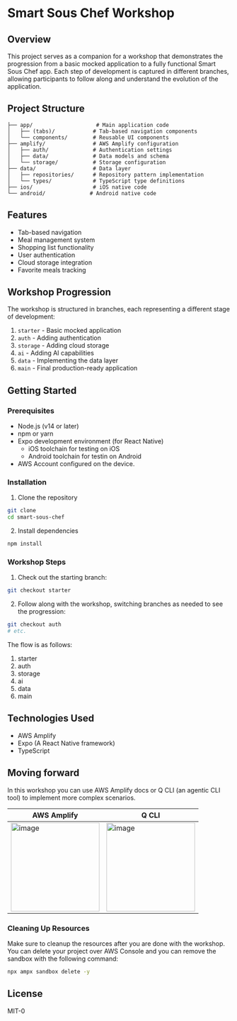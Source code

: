 # Smart Sous Chef Workshop


## Overview
This project serves as a companion for a workshop that demonstrates the progression from a basic mocked application to a fully functional Smart Sous Chef app. Each step of development is captured in different branches, allowing participants to follow along and understand the evolution of the application.

## Project Structure
```
├── app/                    # Main application code
│   ├── (tabs)/            # Tab-based navigation components
│   └── components/        # Reusable UI components
├── amplify/               # AWS Amplify configuration
│   ├── auth/              # Authentication settings
│   ├── data/              # Data models and schema
│   └── storage/           # Storage configuration
├── data/                  # Data layer
│   ├── repositories/      # Repository pattern implementation
│   └── types/             # TypeScript type definitions
├── ios/                   # iOS native code
└── android/              # Android native code
```

## Features
- Tab-based navigation
- Meal management system
- Shopping list functionality
- User authentication
- Cloud storage integration
- Favorite meals tracking

## Workshop Progression
The workshop is structured in branches, each representing a different stage of development:

1. `starter` - Basic mocked application
2. `auth` - Adding authentication
3. `storage` - Adding cloud storage
4. `ai` - Adding AI capabilities
5. `data` - Implementing the data layer
6. `main` - Final production-ready application

## Getting Started

### Prerequisites
- Node.js (v14 or later)
- npm or yarn
- Expo development environment (for React Native)
  - iOS toolchain for testing on iOS
  - Android toolchain for testin on Android
- AWS Account configured on the device.

### Installation
1. Clone the repository
```bash
git clone
cd smart-sous-chef
```

2. Install dependencies
```bash
npm install
```

### Workshop Steps
1. Check out the starting branch:
```bash
git checkout starter
```

2. Follow along with the workshop, switching branches as needed to see the progression:
```bash
git checkout auth
# etc.
```

The flow is as follows:

1. starter
2. auth
3. storage
4. ai
5. data
6. main

## Technologies Used
- AWS Amplify
- Expo (A React Native framework)
- TypeScript

## Moving forward

In this workshop you can use AWS Amplify docs or Q CLI (an agentic CLI tool) to implement more complex scenarios. 

| AWS Amplify | Q CLI |
|----------|----------|
| <img width="200" alt="image" src="https://github.com/user-attachments/assets/fa9fb3ed-a5fb-4da7-b6df-d1f4d54706a7" />   |  <img width="200" alt="image" src="https://github.com/user-attachments/assets/4052cbfe-455e-4588-9e55-8c5f62d81dcb"/>  |

### Cleaning Up Resources
Make sure to cleanup the resources after you are done with the workshop. You can delete your project over AWS Console and you can remove the sandbox with the following command:

```bash
npx ampx sandbox delete -y
```

## License
MIT-0
